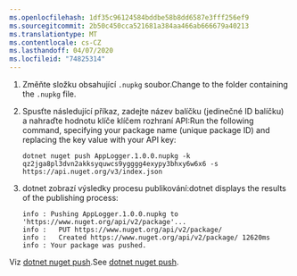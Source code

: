 ```yaml
---
ms.openlocfilehash: 1df35c96124584bddbe58b8dd6587e3fff256ef9
ms.sourcegitcommit: 2b50c450cca521681a384aa466ab666679a40213
ms.translationtype: MT
ms.contentlocale: cs-CZ
ms.lasthandoff: 04/07/2020
ms.locfileid: "74825314"
---
```

1. <span data-ttu-id="cd5e0-101">Změňte složku obsahující `.nupkg` soubor.</span><span class="sxs-lookup"><span data-stu-id="cd5e0-101">Change to the folder containing the `.nupkg` file.</span></span>

1. <span data-ttu-id="cd5e0-102">Spusťte následující příkaz, zadejte název balíčku (jedinečné ID balíčku) a nahraďte hodnotu klíče klíčem rozhraní API:</span><span class="sxs-lookup"><span data-stu-id="cd5e0-102">Run the following command, specifying your package name (unique package ID) and replacing the key value with your API key:</span></span>

    ```dotnetcli
    dotnet nuget push AppLogger.1.0.0.nupkg -k qz2jga8pl3dvn2akksyquwcs9ygggg4exypy3bhxy6w6x6 -s https://api.nuget.org/v3/index.json
    ```

1. <span data-ttu-id="cd5e0-103">dotnet zobrazí výsledky procesu publikování:</span><span class="sxs-lookup"><span data-stu-id="cd5e0-103">dotnet displays the results of the publishing process:</span></span>

    ```output
    info : Pushing AppLogger.1.0.0.nupkg to 'https://www.nuget.org/api/v2/package'...
    info :   PUT https://www.nuget.org/api/v2/package/
    info :   Created https://www.nuget.org/api/v2/package/ 12620ms
    info : Your package was pushed.
    ```

<span data-ttu-id="cd5e0-104">Viz [dotnet nuget push](/dotnet/core/tools/dotnet-nuget-push).</span><span class="sxs-lookup"><span data-stu-id="cd5e0-104">See [dotnet nuget push](/dotnet/core/tools/dotnet-nuget-push).</span></span>
